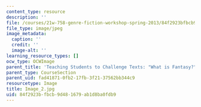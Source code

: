 ```yaml
---
content_type: resource
description: ''
file: /courses/21w-758-genre-fiction-workshop-spring-2013/84f2923bfbcb9d481679ab1d8ba0fdb9_Image_2.jpg
file_type: image/jpeg
image_metadata:
  caption: ''
  credit: ''
  image-alt: ''
learning_resource_types: []
ocw_type: OCWImage
parent_title: 'Teaching Students to Challenge Texts: "What is Fantasy?"'
parent_type: CourseSection
parent_uid: fad41871-0fb2-17fb-3f21-37562bb344c9
resourcetype: Image
title: Image_2.jpg
uid: 84f2923b-fbcb-9d48-1679-ab1d8ba0fdb9
---
```

